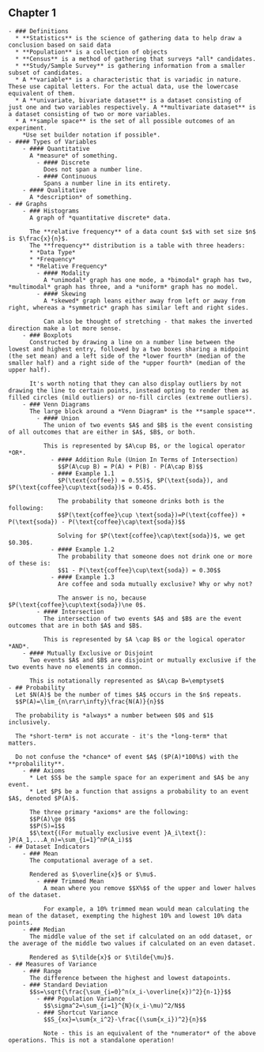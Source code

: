 ## Chapter 1
	- ### Definitions
	  * **Statistics** is the science of gathering data to help draw a conclusion based on said data
	  * **Population** is a collection of objects
	  * **Census** is a method of gathering that surveys *all* candidates.
	  * **Study/Sample Survey** is gathering information from a smaller subset of candidates.
	  * A **variable** is a characteristic that is variadic in nature. These use capital letters. For the actual data, use the lowercase equivalent of them.
	  * A **univariate, bivariate dataset** is a dataset consisting of just one and two variables respectively. A **multivariate dataset** is a dataset consisting of two or more variables.
	  * A **sample space** is the set of all possible outcomes of an experiment. 
	    *Use set builder notation if possible*.
	- #### Types of Variables
		- #### Quantitative 
		  A *measure* of something.
			- #### Discrete
			  Does not span a number line.
			- #### Continuous
			  Spans a number line in its entirety.
		- #### Qualitative
		  A *description* of something.
	- ## Graphs
		- ### Histograms
		  A graph of *quantitative discrete* data.
		  
		  The **relative frequency** of a data count $x$ with set size $n$ is $\frac{x}{n}$.
		  The **frequency** distribution is a table with three headers:
		  * *Data Type*
		  * *Frequency*
		  * *Relative Frequency*
			- #### Modality
			  A *unimodal* graph has one mode, a *bimodal* graph has two, *multimodal* graph has three, and a *uniform* graph has no model.
			- #### Skewing
			  A *skewed* graph leans either away from left or away from right, whereas a *symmetric* graph has similar left and right sides.
			  
			  Can also be thought of stretching - that makes the inverted direction make a lot more sense.
		- ### Boxplots
		  Constructed by drawing a line on a number line between the lowest and highest entry, followed by a two boxes sharing a midpoint (the set mean) and a left side of the *lower fourth* (median of the smaller half) and a right side of the *upper fourth* (median of the upper half).
		  
		  It's worth noting that they can also display outliers by not drawing the line to certain points, instead opting to render them as filled circles (mild outliers) or no-fill circles (extreme outliers).
		- ### Venn Diagrams
		  The large block around a *Venn Diagram* is the **sample space**.
			- #### Union
			  The union of two events $A$ and $B$ is the event consisting of all outcomes that are either in $A$, $B$, or both.
			  
			  This is represented by $A\cup B$, or the logical operator *OR*.
				- #### Addition Rule (Union In Terms of Intersection)
				  $$P(A\cup B) = P(A) + P(B) - P(A\cap B)$$
				- #### Example 1.1
				  $P(\text{coffee}) = 0.55)$, $P(\text{soda}), and $P(\text{coffee}\cup\text{soda})$ = 0.45$.
				  
				  The probability that someone drinks both is the following:
				  $$P(\text{coffee}\cup \text{soda})=P(\text{coffee}) + P(\text{soda}) - P(\text{coffee}\cap\text{soda})$$
				  
				  Solving for $P(\text{coffee}\cap\text{soda})$, we get $0.30$.
				- #### Example 1.2
				  The probability that someone does not drink one or more of these is:
				  $$1 - P(\text{coffee}\cup\text{soda}) = 0.30$$
				- #### Example 1.3
				  Are coffee and soda mutually exclusive? Why or why not?
				  
				  The answer is no, because $P(\text{coffee}\cup\text{soda})\ne 0$.
			- #### Intersection
			  The intersection of two events $A$ and $B$ are the event outcomes that are in both $A$ and $B$.
			  
			  This is represented by $A \cap B$ or the logical operator *AND*.
		- #### Mutually Exclusive or Disjoint
		  Two events $A$ and $B$ are disjoint or mutually exclusive if the two events have no elements in common.
		  
		  This is notationally represented as $A\cap B=\emptyset$
	- ## Probability
	  Let $N(A)$ be the number of times $A$ occurs in the $n$ repeats.
	  $$P(A)=\lim_{n\rarr\infty}\frac{N(A)}{n}$$
	  
	  The probability is *always* a number between $0$ and $1$ inclusively.
	  
	  The *short-term* is not accurate - it's the *long-term* that matters.
	  
	  Do not confuse the *chance* of event $A$ ($P(A)*100%$) with the **probalility**.
		- ### Axioms
		  * Let $S$ be the sample space for an experiment and $A$ be any event.
		  * Let $P$ be a function that assigns a probability to an event $A$, denoted $P(A)$.
		  
		  The three primary *axioms* are the following:
		  $$P(A)\ge 0$$
		  $$P(S)=1$$
		  $$\text{(For mutually exclusive event }A_i\text{): }P(A_1,...A_n)=\sum_{i=1}^nP(A_i)$$
	- ## Dataset Indicators
		- ### Mean
		  The computational average of a set.
		  
		  Rendered as $\overline{x}$ or $\mu$.
			- #### Trimmed Mean
			  A mean where you remove $$X%$$ of the upper and lower halves of the dataset.
			  
			  For example, a 10% trimmed mean would mean calculating the mean of the dataset, exempting the highest 10% and lowest 10% data points.
		- ### Median
		  The middle value of the set if calculated on an odd dataset, or the average of the middle two values if calculated on an even dataset.
		  
		  Rendered as $\tilde{x}$ or $\tilde{\mu}$.
	- ## Measures of Variance
		- ### Range
		  The difference between the highest and lowest datapoints.
		- ### Standard Deviation
		  $$s=\sqrt{\frac{\sum_{i=0}^n(x_i-\overline{x})^2}{n-1}}$$
			- ### Population Variance
			  $$\sigma^2=\sum_{i=1}^{N}(x_i-\mu)^2/N$$
			- ### Shortcut Variance
			  $$S_{xx}=\sum{x_i^2}-\frac{(\sum{x_i})^2}{n}$$
			  
			  Note - this is an equivalent of the *numerator* of the above operations. This is not a standalone operation!